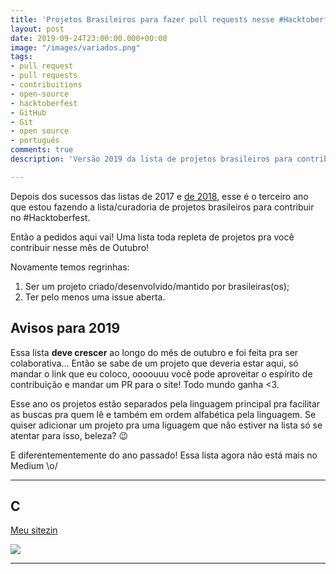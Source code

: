 ```yaml
---
title: 'Projetos Brasileiros para fazer pull requests nesse #Hacktoberfest o retorno'
layout: post
date: 2019-09-24T23:00:00.000+00:00
image: "/images/variados.png"
tags:
- pull request
- pull requests
- contribuitions
- open-source
- hacktoberfest
- GitHub
- Git
- open source
- português
comments: true
description: 'Versão 2019 da lista de projetos brasileiros para contribuir no #Hacktoberfest'

---
```

Depois dos sucessos das listas de 2017 e [de 2018](https://medium.com/@jessicatemporal/projetos-brasileiros-para-contribuir-nesse-hacktoberfest-vers%C3%A3o-2018-4925959b9411), esse é o terceiro ano que estou fazendo a lista/curadoria de projetos brasileiros para contribuir no #Hacktoberfest. 

Então a pedidos aqui vai! Uma lista toda repleta de projetos pra você contribuir nesse mês de Outubro!

Novamente temos regrinhas:

1. Ser um projeto criado/desenvolvido/mantido por brasileiras(os);
2. Ter pelo menos uma issue aberta.

## Avisos para 2019

Essa lista **deve crescer** ao longo do mês de outubro e foi feita pra ser colaborativa… Então se sabe de um projeto que deveria estar aqui, só mandar o link que eu coloco, oooouuu você pode aproveitar o espírito de contribuição e mandar um PR para o site! Todo mundo ganha <3.

Esse ano os projetos estão separados pela linguagem principal pra facilitar as buscas pra quem lê e também em ordem alfabética pela linguagem. Se quiser adicionar um projeto pra uma liguagem que não estiver na lista só se atentar para isso, beleza? 😉

E diferentementemente do ano passado! Essa lista agora não está mais no Medium \\o/

***

## C

<a class="github-project-share" href="https://github.com/jtemporal/jtemporal.github.io" >
  <p> Meu sitezin </p>
  <img src="https://avatars3.githubusercontent.com/u/6595551?s=460&amp;v=4"/>
</a>

***